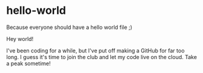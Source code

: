 # hello-world
Because everyone should have a hello world file ;)

Hey world!

I've been coding for a while, but I've put off making a GitHub for far too long.
I guess it's time to join the club and let my code live on the cloud. Take a peak sometime!
